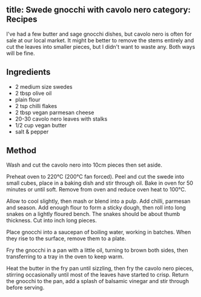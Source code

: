 title: Swede gnocchi with cavolo nero
category: Recipes
---
I've had a few butter and sage gnocchi dishes, but cavolo nero is often for sale at our local market.
It might be better to remove the stems entirely and cut the leaves into smaller pieces, but I didn't want to waste any.
Both ways will be fine.

## Ingredients
- 2 medium size swedes
- 2 tbsp olive oil
- plain flour
- 2 tsp chilli flakes
- 2 tbsp vegan parmesan cheese
- 20-30 cavolo nero leaves with stalks
- 1/2 cup vegan butter
- salt & pepper

## Method
Wash and cut the cavolo nero into 10cm pieces then set aside.

Preheat oven to 220&deg;C (200&deg;C fan forced). Peel and cut the swede into small cubes, place in a baking dish and stir through oil. Bake in oven for 50 minutes or until soft. Remove from oven and reduce oven heat to 100&deg;C.

Allow to cool slightly, then mash or blend into a pulp. Add chilli, parmesan and season. Add enough flour to form a sticky dough, then roll into long snakes on a lightly floured bench. The snakes should be about thumb thickness. Cut into inch long pieces.

Place gnocchi into a saucepan of boiling water, working in batches. When they rise to the surface, remove them to a plate.

Fry the gnocchi in a pan with a little oil, turning to brown both sides, then transferring to a tray in the oven to keep warm.

Heat the butter in the fry pan until sizzling, then fry the cavolo nero pieces, stirring occasionally until most of the leaves have started to crisp. Return the gnocchi to the pan, add a splash of balsamic vinegar and stir through before serving.
